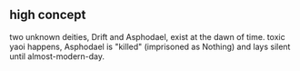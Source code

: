 ## high concept
two unknown deities, Drift and Asphodael, exist at the dawn of time. toxic yaoi happens, Asphodael is "killed" (imprisoned as Nothing) and lays silent until almost-modern-day. 
